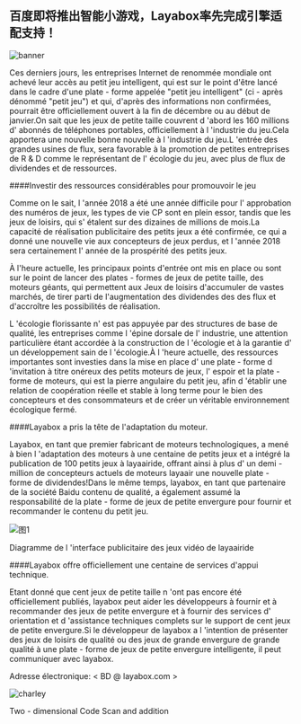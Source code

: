 ## 百度即将推出智能小游戏，Layabox率先完成引擎适配支持！

![banner](banner.jpg) 


Ces derniers jours, les entreprises Internet de renommée mondiale ont achevé leur accès au petit jeu intelligent, qui est sur le point d'être lancé dans le cadre d'une plate - forme appelée "petit jeu intelligent" (ci - après dénommé "petit jeu") et qui, d'après des informations non confirmées, pourrait être officiellement ouvert à la fin de décembre ou au début de janvier.On sait que les jeux de petite taille couvrent d 'abord les 160 millions d' abonnés de téléphones portables, officiellement à l 'industrie du jeu.Cela apportera une nouvelle bonne nouvelle à l 'industrie du jeu.L 'entrée des grandes usines de flux, sera favorable à la promotion de petites entreprises de R & D comme le représentant de l' écologie du jeu, avec plus de flux de dividendes et de ressources.

####Investir des ressources considérables pour promouvoir le jeu

Comme on le sait, l 'année 2018 a été une année difficile pour l' approbation des numéros de jeux, les types de vie CP sont en plein essor, tandis que les jeux de loisirs, qui s' étalent sur des dizaines de millions de mois.La capacité de réalisation publicitaire des petits jeux a été confirmée, ce qui a donné une nouvelle vie aux concepteurs de jeux perdus, et l 'année 2018 sera certainement l' année de la prospérité des petits jeux.

À l'heure actuelle, les principaux points d'entrée ont mis en place ou sont sur le point de lancer des plates - formes de jeux de petite taille, des moteurs géants, qui permettent aux Jeux de loisirs d'accumuler de vastes marchés, de tirer parti de l'augmentation des dividendes des des flux et d'accroître les possibilités de réalisation.

L 'écologie florissante n' est pas appuyée par des structures de base de qualité, les entreprises comme l 'épine dorsale de l' industrie, une attention particulière étant accordée à la construction de l 'écologie et à la garantie d' un développement sain de l 'écologie.À l 'heure actuelle, des ressources importantes sont investies dans la mise en place d' une plate - forme d 'invitation à titre onéreux des petits moteurs de jeux, l' espoir et la plate - forme de moteurs, qui est la pierre angulaire du petit jeu, afin d 'établir une relation de coopération réelle et stable à long terme pour le bien des concepteurs et des consommateurs et de créer un véritable environnement écologique fermé.



####Layabox a pris la tête de l'adaptation du moteur.

Layabox, en tant que premier fabricant de moteurs technologiques, a mené à bien l 'adaptation des moteurs à une centaine de petits jeux et a intégré la publication de 100 petits jeux à layaairide, offrant ainsi à plus d' un demi - million de concepteurs actuels de moteurs layaair une nouvelle plate - forme de dividendes!Dans le même temps, layabox, en tant que partenaire de la société Baidu contenu de qualité, a également assumé la responsabilité de la plate - forme de jeux de petite envergure pour fournir et recommander le contenu du petit jeu.

![图1](1.png) 


Diagramme de l 'interface publicitaire des jeux vidéo de layaairide



####Layabox offre officiellement une centaine de services d'appui technique.

Etant donné que cent jeux de petite taille n 'ont pas encore été officiellement publiés, layabox peut aider les développeurs à fournir et à recommander des jeux de petite envergure et à fournir des services d' orientation et d 'assistance techniques complets sur le support de cent jeux de petite envergure.Si le développeur de layabox a l 'intention de présenter des jeux de loisirs de qualité ou des jeux de grande envergure de grande qualité à une plate - forme de jeux de petite envergure intelligente, il peut communiquer avec layabox.

Adresse électronique: < BD @ layabox.com >



![charley](charley.jpg) 


Two - dimensional Code Scan and addition



